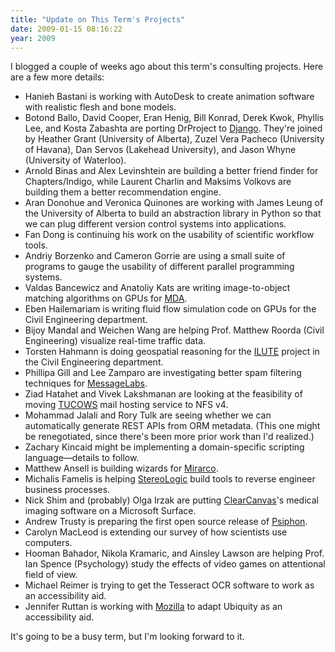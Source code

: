 ```yaml
---
title: "Update on This Term's Projects"
date: 2009-01-15 08:16:22
year: 2009
---
```

I blogged a couple of weeks ago about this term's consulting projects.  Here are a few more details:
<ul>
  <li>Hanieh Bastani is working with AutoDesk to create animation software with realistic flesh and bone models.</li>
  <li>Botond Ballo, David Cooper, Eran Henig, Bill Konrad, Derek Kwok, Phyllis Lee, and Kosta Zabashta are porting DrProject to <a href="http://www.djangoproject.com/">Django</a>.  They're joined by Heather Grant (University of Alberta), Zuzel Vera Pacheco (University of Havana), Dan Servos (Lakehead University), and Jason Whyne (University of Waterloo).</li>
  <li>Arnold Binas and Alex Levinshtein are building a better friend finder for Chapters/Indigo, while Laurent Charlin and Maksims Volkovs are building them a better recommendation engine.</li>
  <li>Aran Donohue and Veronica Quinones are working with James Leung of the University of Alberta to build an abstraction library in Python so that we can plug different version control systems into applications.</li>
  <li>Fan Dong is continuing his work on the usability of scientific workflow tools.</li>
  <li>Andriy Borzenko and Cameron Gorrie are using a small suite of programs to gauge the usability of different parallel programming systems.</li>
  <li>Valdas Bancewicz and Anatoliy Kats are writing image-to-object matching algorithms on GPUs for <a href="http://www.mdacorporation.com">MDA</a>.</li>
  <li>Eben Hailemariam is writing fluid flow simulation code on GPUs for the Civil Engineering department.</li>
  <li>Bijoy Mandal and Weichen Wang are helping Prof. Matthew Roorda (Civil Engineering) visualize real-time traffic data.</li>
  <li>Torsten Hahmann is doing geospatial reasoning for the <a href="http://www.civil.engineering.utoronto.ca/infoabout/research/transport/subpages/ILUTE_Research.htm">ILUTE</a> project in the Civil Engineering department.</li>
  <li>Phillipa Gill and Lee Zamparo are investigating better spam filtering techniques for <a href="http://www.messagelabs.com">MessageLabs</a>.</li>
  <li>Ziad Hatahet and Vivek Lakshmanan are looking at the feasibility of moving <a href="http://www.tucowsinc.com">TUCOWS</a> mail hosting service to NFS v4.</li>
  <li>Mohammad Jalali and Rory Tulk are seeing whether we can automatically generate REST APIs from ORM metadata.  (This one might be renegotiated, since there's been more prior work than I'd realized.)</li>
  <li>Zachary Kincaid might be implementing a domain-specific scripting language—details to follow.</li>
  <li>Matthew Ansell is building wizards for <a href="http://www.mirarco.com">Mirarco</a>.</li>
  <li>Michalis Famelis is helping <a href="http://stereologic.com/">StereoLogic</a> build tools to reverse engineer business processes.</li>
  <li>Nick Shim and (probably) Olga Irzak are putting <a href="http://www.clearcanvas.ca">ClearCanvas</a>'s medical imaging software on a Microsoft Surface.</li>
  <li>Andrew Trusty is preparing the first open source release of <a href="http://psiphon.ca">Psiphon</a>.</li>
  <li>Carolyn MacLeod is extending our survey of how scientists use computers.</li>
  <li>Hooman Bahador, Nikola Kramaric, and Ainsley Lawson are helping Prof. Ian Spence (Psychology) study the effects of video games on attentional field of view.</li>
  <li>Michael Reimer is trying to get the Tesseract OCR software to work as an accessibility aid.</li>
  <li>Jennifer Ruttan is working with <a href="http://www.mozilla.org">Mozilla</a> to adapt Ubiquity as an accessibility aid.</li>
</ul>
It's going to be a busy term, but I'm looking forward to it.
